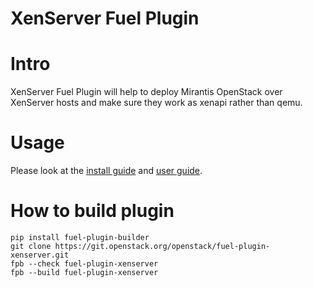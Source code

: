 XenServer Fuel Plugin
=====================

Intro
=====

XenServer Fuel Plugin will help to deploy Mirantis OpenStack over XenServer hosts and make sure they work as xenapi rather than qemu.


Usage
=====

Please look at the [install guide](doc/content/installation.rst)
and [user guide](doc/content/user-guide.rst).


How to build plugin
===================

	pip install fuel-plugin-builder
	git clone https://git.openstack.org/openstack/fuel-plugin-xenserver.git
	fpb --check fuel-plugin-xenserver
	fpb --build fuel-plugin-xenserver
